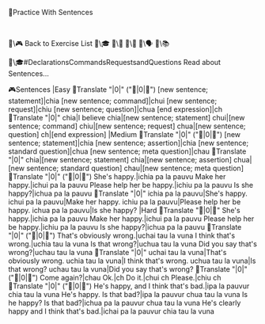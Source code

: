 📛Practice
With Sentences

&nbsp;

🔗\🎮 Back to Exercise List
🔗\🎓
🔗\📖
🔗\🌳
🔗\🗣️
🔗\📚

🔗\🎓#DeclarationsCommandsRequestsandQuestions Read about Sentences...

🎮Sentences
|Easy
🔹Translate "|0|" ("🎏|0|💬")
[new sentence; statement]|chia
[new sentence; command]|chui
[new sentence; request]|chiu
[new sentence; question]|chua
[end expression]|ch
🔹Translate "|0|"
chia|I believe
chia|[new sentence; statement]
chui|[new sentence; command]
chiu|[new sentence; request]
chua|[new sentence; question]
ch|[end expression]
|Medium
🔹Translate "|0|" ("🎏|0|💬")
[new sentence; statement]|chia
[new sentence; assertion]|chia
[new sentence; standard question]|chua
[new sentence; meta question]|chau
🔹Translate "|0|"
chia|[new sentence; statement]
chia|[new sentence; assertion]
chua|[new sentence; standard question]
chau|[new sentence; meta question]
🔹Translate "|0|" ("🎏|0|💬")
She's happy.|ichia pa la pauvu
Make her happy.|ichui pa la pauvu
Please help her be happy.|ichiu pa la pauvu
Is she happy?|ichua pa la pauvu
🔹Translate "|0|"
ichia pa la pauvu|She's happy.
ichui pa la pauvu|Make her happy.
ichiu pa la pauvu|Please help her be happy.
ichua pa la pauvu|Is she happy?
|Hard
🔹Translate "🎏|0|💬"
She's happy.|ichia pa la pauvu
Make her happy.|ichui pa la pauvu
Please help her be happy.|ichiu pa la pauvu
Is she happy?|ichua pa la pauvu
🔹Translate "|0|" ("🎏|0|💬")
That's obviously wrong.|uchai tau la vuna
I think that's wrong.|uchia tau la vuna
Is that wrong?|uchua tau la vuna
Did you say that's wrong?|uchau tau la vuna
🔹Translate "|0|"
uchai tau la vuna|That's obviously wrong.
uchia tau la vuna|I think that's wrong.
uchua tau la vuna|Is that wrong?
uchau tau la vuna|Did you say that's wrong?
🔹Translate "|0|" ("🎏|0|💬")
Come again?|chau
Ok.|ch
Do it.|chui ch
Please.|chiu ch
🔹Translate "|0|" ("🎏|0|💬")
He's happy, and I think that's bad.|ipa la pauvur chia tau la vuna
He's happy. Is that bad?|ipa la pauvur chua tau la vuna
Is he happy? Is that bad?|ichua pa la pauvur chua tau la vuna
He's clearly happy and I think that's bad.|ichai pa la pauvur chia tau la vuna
